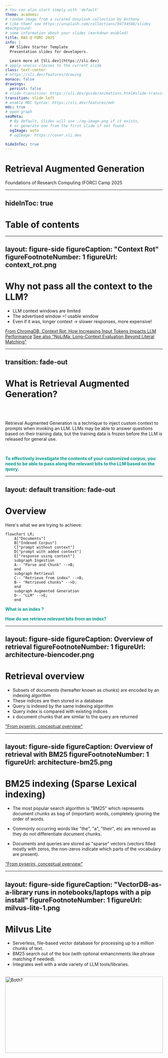 ```yaml
---
# You can also start simply with 'default'
theme: academic
# random image from a curated Unsplash collection by Anthony
# like them? see https://unsplash.com/collections/94734566/slidev
#background: 
# some information about your slides (markdown enabled)
title: RAG @ FORC 2025
info: |
  ## Slidev Starter Template
  Presentation slides for developers.

  Learn more at [Sli.dev](https://sli.dev)
# apply unocss classes to the current slide
class: text-center
# https://sli.dev/features/drawing
monaco: false
drawings:
  persist: false
# slide transition: https://sli.dev/guide/animations.html#slide-transitions
transition: slide-left
# enable MDC Syntax: https://sli.dev/features/mdc
mdc: true
# open graph
seoMeta:
  # By default, Slidev will use ./og-image.png if it exists,
  # or generate one from the first slide if not found.
  ogImage: auto
  # ogImage: https://cover.sli.dev

hideInToc: true
---
```


# Retrieval Augmented Generation
Foundations of Research Computing (FORC) Camp 2025


<div class="abs-br m-6 text-xl">
  <a href="https://github.com/NYU-RTS/rag-forc-2025" target="_blank" class="slidev-icon-btn">
    <carbon:logo-github />
  </a>
</div>

<!--
The last comment block of each slide will be treated as slide notes. It will be visible and editable in Presenter Mode along with the slide. [Read more in the docs](https://sli.dev/guide/syntax.html#notes)
-->


---
hideInToc: true
---

# Table of contents

<Toc text-sm minDepth="1" maxDepth="1" />

---
layout: figure-side
figureCaption: "Context Rot"
figureFootnoteNumber: 1
figureUrl: context_rot.png
---
# Why not pass all the context to the LLM?

- LLM context windows are limited
- The advertised window =! usable window
- Even if it was, longer context -> slower responses, more expensive!

<Footnotes separator>
  <Footnote :number=1><a href="https://research.trychroma.com/context-rot" rel="noreferrer" target="_blank">From ChromaDB, Context Rot: How Increasing Input Tokens Impacts LLM Performance</a></Footnote>
  <Footnote :number=2><a href="https://arxiv.org/abs/2502.05167" rel="noreferrer" target="_blank">See also "NoLiMa: Long-Context Evaluation Beyond Literal Matching"</a></Footnote>
</Footnotes>


---
transition: fade-out
---

# What is Retrieval Augmented Generation?

<br>
<br>

Retrieval Augmented Generation is a technique to inject custom context to prompts when invoking an LLM. LLMs may be able to answer questions based on their training data, but the training 
data is frozen before the LLM is released for general use. 

<br>


<p style="color:#009b8a" v-click>
  <b>
    To effectively investigate the contents of your customized corpus, you need to be able to pass along the relevant bits to the LLM based on the query.
  </b>
</p>

<!--
Here is another comment.
-->

---
layout: default
transition: fade-out
---
# Overview

Here's what we are trying to achieve:
<br>

```mermaid
flowchart LR;
    A["Documents"]
    B["Indexed Corpus"]
    C["prompt without context"]
    D["prompt with added context"]
    E["response using context"]
    subgraph Ingestion
    A-- "Parse and Chunk" -->B;
    end
    subgraph Retrieval
    C-- "Retrieve from index" -->B;
    B-- "Retrieved chunks" -->D;
    end
    subgraph Augmented Generation
    D-- "LLM" -->E;
    end
```

<p style="color:#009b8a" v-click>
  <b>
    What is an <span v-mark="{at:1, type:'underline'}"> index </span> ?
  </b>
</p>

<p style="color:#009b8a" v-click>
  <b>
    How do we <span v-mark="{at:2, type:'underline'}"> retrieve </span> relevant bits from an index?
  </b>
</p>

<!--
Here is another comment.
-->


---
layout: figure-side
figureCaption: Overview of retrieval
figureFootnoteNumber: 1
figureUrl: architecture-biencoder.png
---

# Retrieval overview

- Subsets of documents (hereafter known as chunks) are encoded by an indexing algorithm
- These indices are then stored in a database
- Query is indexed by the same indexing algorithm
- Query index is compared with existing indices
- `k` document chunks that are similar to the query are returned

<Footnotes separator>
  <Footnote :number=1><a href="https://github.com/castorini/pyserini/blob/master/docs/conceptual-framework.md" rel="noreferrer" target="_blank">"From pyserini, conceptual overview"</a></Footnote>
</Footnotes>

---
layout: figure-side
figureCaption: Overview of retrieval with BM25
figureFootnoteNumber: 1
figureUrl: architecture-bm25.png
---

# BM25 indexing (Sparse Lexical indexing)

- The most popular search algorithm is "BM25" which represents document chunks as bag of (important) words, completely ignoring the order of words.

- Commonly occurring words like "the", "a", "their", etc are removed as they do not differentiate document chunks.  

- Documents and queries are stored as "sparse" vectors (vectors filled mostly with zeros, the non-zeros indicate which parts of the vocabulary are present).

<Footnotes separator>
  <Footnote :number=1><a href="https://github.com/castorini/pyserini/blob/master/docs/conceptual-framework.md" rel="noreferrer" target="_blank">"From pyserini, conceptual overview"</a></Footnote>
</Footnotes>

---
layout: figure-side
figureCaption: "VectorDB-as-a-library runs in notebooks/laptops with a pip install"
figureFootnoteNumber: 1
figureUrl: milvus-lite-1.png
---
# Milvus Lite

- Serverless, file-based vector database for processing up to a million chunks of text.
- BM25 search out of the box (with opitonal enhancnments like phrase matching if needed).
- Integrates well with a wide variety of LLM tools/libraries.  

<br/>

<v-click>
  <img src="/milvus.png" alt="Both?" class="center" style="width: 100%; height: 25%">
</v-click>

<Footnotes separator>
  <Footnote :number=1><a href="https://milvus.io/" rel="noreferrer" target="_blank">"Milvus documentation"</a></Footnote>
  <Footnote :number=2><a href="https://milvus.io/blog/introducing-milvus-lite.md" rel="noreferrer" target="_blank">"Introducing Milvus Lite: Start Building a GenAI Application in Seconds"</a></Footnote>
</Footnotes>

---
layout: figure
figureCaption: Full text search with MilvusLite
figureFootnoteNumber: 1
figureUrl: milvus_bm25.png
---
# Full text search with MilvusLite

<Footnotes separator>
  <Footnote :number=1><a href="https://milvus.io/docs/full-text-search.md" rel="noreferrer" target="_blank">"From Milvus documentation"</a></Footnote>
</Footnotes>

---
layout: figure-side
figureCaption: Overview of Docling
figureFootnoteNumber: 1
figureUrl: docling_overview.png
---
# Docling pipeline
- Docling is an library that can be used to process HTML/PDF/DOCX/etc documents to chunks of text that can be indexed. 
- Docling converts all douments to a unified "DoclingDocument" format that can be optionally exported to Markdown. 
- Comes with an document structure aware chunker that can be customized.

<Footnotes separator>
  <Footnote :number=1><a href="https://docling-project.github.io/docling/" rel="noreferrer" target="_blank">"Docling simplifies document processing, parsing diverse formats and providing seamless integrations with the gen AI ecosystem."</a></Footnote>
</Footnotes>


---
layout: default
transition: fade-out
---
# Demo with NYU Library Research Guides!
- Compile a list of URLs for the reseasch guides
- Use docling to process HTML pages
- Use `MilvusLite` to create a BM25 index
- Try this yourself during the hands-on later!


---
layout: figure-side
figureCaption: Encoder-only transformer
figureFootnoteNumber: 1
figureUrl: embedding-models.png
---
# Encoder Transformers (embedding models)

- LLMs that generate text/images/audio/etc are decoder models, i.e. they are designed to generate content one token at a time. 
- Encoder LLMs on the other hand are used for pre defined tasks like generating embeddings for semantic search, clustering, classification, etc.

<Footnotes separator>
  <Footnote :number=1><a href="https://www.oreilly.com/library/view/hands-on-large-language/9781098150952/" rel="noreferrer" target="_blank">"We use an embedding model to convert textual input, such as documents, sentences, and phrases, to numerical representations, called embeddings." <br/> From Hands-On Large Language Models By Jay Alammar, Maarten Grootendorst</a></Footnote>
</Footnotes>

---
layout: default
transition: fade-out
---
# Embeddings demo

- Traditional indexing techniques did not account for contexts for a word, wherever it occurred the word was indexed the same way.  
- LLMs produce "contextual" embeddings that can capture the semantic meaning over just tracking the keyword occurrences. 

 <br/>
 <br/>

<blockquote>
  <p>
    Head over to this demo and see how embedding models cluster sentences (projected onto a 2D grid, the actual embedding dimensions are much larger): <a href=https://huggingface.co/spaces/webml-community/ettin-embedding-webgpu>https://huggingface.co/spaces/webml-community/ettin-embedding-webgpu</a>
  </p>
</blockquote>

---
layout: figure-side
figureCaption: Cosine search with embeddings
figureFootnoteNumber: 1
figureUrl: cosine-similarity.png
---
# Cosine search with embeddings

Once we have the embedding vectors for the text chunks and the query, we can compute the similarity scores for each (query, text-chunk) pair. 

With normalized vectors, we can skip computing the magnitudes and compute only the dot/inner product.


---
layout: default
transition: fade-out
---
# Demo comparing BM25 and semantic search
- The BM25 results retrieve keywords, but fail to account for intent of the query. For the demo query, it worked well.

- But, that may not always be the case <sup>1</sup>:
<div class="center">
  <img src="/croissants-are-breads.png" alt="Semantic search can mistake croissants for breads!" class="center" style="width: 75%; height: 75%">
</div>

<Footnotes separator>
  <Footnote :number=1> <a rel="noreferrer" target="_blank">"From https://fika.bar/paoramen/local-first-search-01K1B0WM1X4P5SV5QAES0Z5N75"</a></Footnote>
</Footnotes>

---
layout: two-cols-header
---
# Which one to choose?

:: left ::
<v-click> 
<img src="/which-one-to-choose.jpg" alt="Which one to choose?" class="center" style="width: 75%; height: 75%">
</v-click>

:: right ::
<v-click> 
<img src="/both.jpg" alt="Both?" class="center" style="width: 75%; height: 75%">
</v-click>

---
layout: figure
figureCaption: Hybrid Search
figureFootnoteNumber: 1
figureUrl: hybrid-search.png
---
# Hybrid Search

<Footnotes separator>
  <Footnote :number=1><a href="https://milvus.io/docs/multi-vector-search.md" rel="noreferrer" target="_blank">"From Milvus documentation"</a></Footnote>
</Footnotes>


---
layout: default
---
# RAG prompt

Now that we have learnt how to retrieve rerlant context, here's a prompt template you can use for RAG:
```py
    completion = portkey_client.chat.completions.create(
        model="gemini-2.5-flash",
        temperature=2.0,
        messages=[
            {
                "role": "system",
                "content": """Human: You are an AI assistant. You are able to
                    find answers to the questions from the contextual passage
                    snippets provided.""",
            },
            {
                "role": "user",
                "content": f"""Use the following pieces of information enclosed
                    in <context>  tags to provide an answer to the question
                    enclosed in <question> tags.
                    <context> {context} </context>
                    <question> {args.query} </question> """,
            },
        ],
    )
```


---
layout: figure-side
figureCaption: Vision Transformers
figureFootnoteNumber: 1
figureUrl: milvus_bm25.png
---
# Advanced: Vision Transformers

---
layout: default
---
# Hands-on session

- Perform RAG on a dataset relevant to you
- Or extend the tutorial example with a relevance check by updating the prompt or using a different LLM
- Check for hallucinations in the output against the retrieved context with [LettuceDetect](https://krlabs.eu/LettuceDetect/)
- Try using the vision transformers available in Docling on your documents


---
layout: center
class: text-center
---

# Learn More


<PoweredBySlidev mt-10 />

